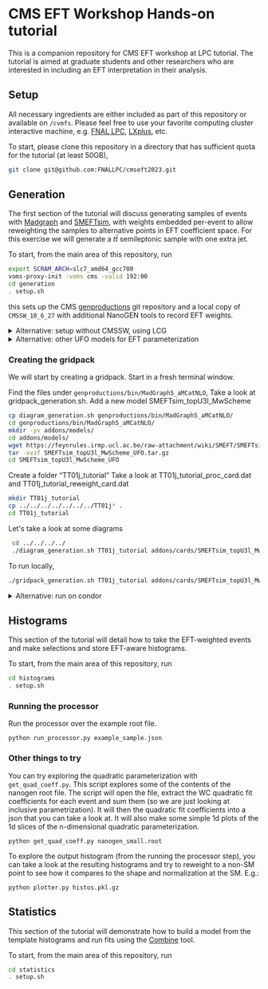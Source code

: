 # CMS EFT Workshop Hands-on tutorial

This is a companion repository for CMS EFT workshop at LPC tutorial.
The tutorial is aimed at graduate students and other researchers who are interested in including an EFT interpretation in their analysis.

## Setup

All necessary ingredients are either included as part of this repository or
available on `/cvmfs`.  Please feel free to use your favorite computing cluster
interactive machine, e.g. [FNAL LPC](https://uscms.org/uscms_at_work/physics/computing/getstarted/uaf.shtml),
[LXplus](https://abpcomputing.web.cern.ch/computing_resources/lxplus/), etc.

To start, please clone this repository in a directory that has sufficient quota for the tutorial (at least 50GB),
```bash
git clone git@github.com:FNALLPC/cmseft2023.git
```

## Generation

The first section of the tutorial will discuss generating samples of events
with [Madgraph](https://launchpad.net/mg5amcnlo) and
[SMEFTsim](https://smeftsim.github.io/), with weights embedded per-event to
allow reweighting the samples to alternative points in EFT coefficient space.
For this exercise we will generate a $t\bar{t}$ semileptonic sample with one extra jet. 

To start, from the main area of this repository, run
```bash
export SCRAM_ARCH=slc7_amd64_gcc700
voms-proxy-init -voms cms -valid 192:00
cd generation
. setup.sh
```
this sets up the CMS [genproductions](https://github.com/cms-sw/genproductions) git repository
and a local copy of `CMSSW_10_6_27` with additional NanoGEN tools to record EFT weights.

<details>
<summary>Alternative: setup without CMSSW, using LCG</summary>
LCG stack with MG+Pythia+Delphes
</details>

<details>
<summary>Alternative: other UFO models for EFT parameterization</summary>
Alternative generators include SMEFT@NLO, Dim6Top, etc.
  These can be installed using...
</details>

### Creating the gridpack
We will start by creating a gridpack. Start in a fresh terminal window.

Find the files under `genproductions/bin/MadGraph5_aMCatNLO`, Take a look at gridpack_generation.sh. Add a new model SMEFTsim_topU3l_MwScheme 
```bash
cp diagram_generation.sh genproductions/bin/MadGraph5_aMCatNLO/
cd genproductions/bin/MadGraph5_aMCatNLO/
mkdir -pv addons/models/
cd addons/models/
wget https://feynrules.irmp.ucl.ac.be/raw-attachment/wiki/SMEFT/SMEFTsim_topU3l_MwScheme_UFO.tar.gz
tar -xvzf SMEFTsim_topU3l_MwScheme_UFO.tar.gz
cd SMEFTsim_topU3l_MwScheme_UFO
```

Create a folder “TT01j_tutorial”
Take a look at TT01j_tutorial_proc_card.dat and TT01j_tutorial_reweight_card.dat
```bash
mkdir TT01j_tutorial
cp ../../../../../../../TT01j* .
cd TT01j_tutorial
```
Let's take a look at some diagrams
```bash
 cd ../../../../
 ./diagram_generation.sh TT01j_tutorial addons/cards/SMEFTsim_topU3l_MwScheme_UFO/TT01j_tutorial/
```

To run locally,
```bash
./gridpack_generation.sh TT01j_tutorial addons/cards/SMEFTsim_topU3l_MwScheme_UFO/TT01j_tutorial
```

<details>
<summary>Alternative: run on condor</summary>
Condor gridpack generation works for lxplus (and LPC?) but may not work at your local cluster, depending on your cluster's batch setup. You could use CMS connect as well (link)
  
```bash
nohup ./submit_cmsconnect_gridpack_generation.sh TT01j_tutorial addons/cards/SMEFTsim_topU3l_MwScheme_UFO/TT01j_tutorial > TT01j_tutorial.log
```
</details>

## Histograms

This section of the tutorial will detail how to take the EFT-weighted events
and make selections and store EFT-aware histograms.

To start, from the main area of this repository, run
```bash
cd histograms
. setup.sh
```

### Running the processor
Run the processor over the example root file.
```
python run_processor.py example_sample.json
```

### Other things to try

You can try exploring the quadratic parameterization with `get_quad_coeff.py`. This script explores some of the contents of the nanogen root file. The script will open the file, extract the WC quadratic fit coefficients for each event and sum them (so we are just looking at inclusive parametrization). It will then the quadratic fit coefficients into a json that you can take a look at. It will also make some simple 1d plots of the 1d slices of the n-dimensional quadratic parameterization. 
```
python get_quad_coeff.py nanogen_small.root
```

To explore the output histogram (from the running the processor step), you can take a look at the resulting histograms and try to reweight to a non-SM point to see how it compares to the shape and normalization at the SM. E.g.:
```
python plotter.py histos.pkl.gz
```

## Statistics

This section of the tutorial will demonstrate how to build a model from the
template histograms and run fits using the
[Combine](https://cms-analysis.github.io/HiggsAnalysis-CombinedLimit/) tool.

To start, from the main area of this repository, run
```bash
cd statistics
. setup.sh
```
